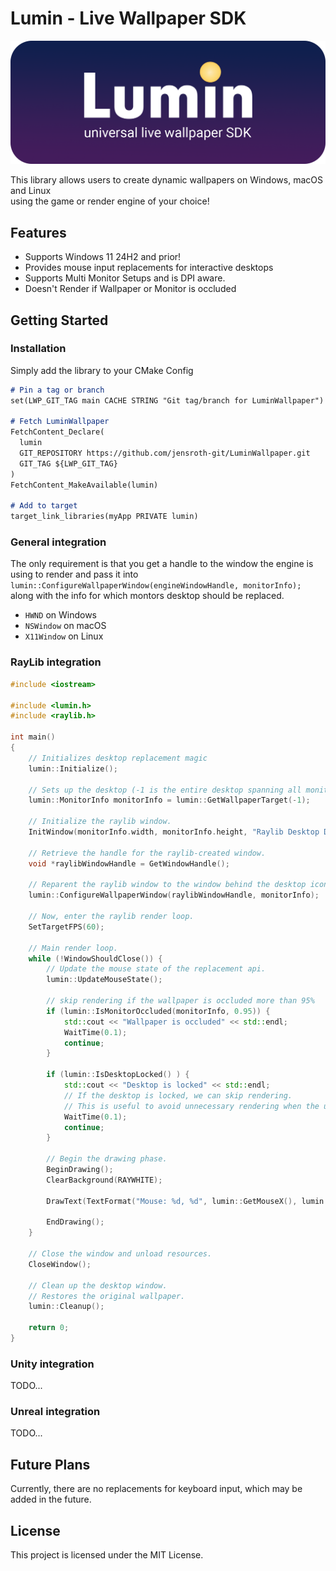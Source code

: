 # Lumin - Live Wallpaper SDK 
![Logo](images/Logo.png)

This library allows users to create dynamic wallpapers on Windows, macOS and Linux   
using the game or render engine of your choice!

## Features

- Supports Windows 11 24H2 and prior!
- Provides mouse input replacements for interactive desktops
- Supports Multi Monitor Setups and is DPI aware.
- Doesn't Render if Wallpaper or Monitor is occluded

## Getting Started

### Installation

Simply add the library to your CMake Config
```md
# Pin a tag or branch
set(LWP_GIT_TAG main CACHE STRING "Git tag/branch for LuminWallpaper")

# Fetch LuminWallpaper
FetchContent_Declare(
  lumin
  GIT_REPOSITORY https://github.com/jensroth-git/LuminWallpaper.git
  GIT_TAG ${LWP_GIT_TAG}
)
FetchContent_MakeAvailable(lumin)

# Add to target
target_link_libraries(myApp PRIVATE lumin)
```

### General integration
The only requirement is that you get a handle to the window the engine is using to render and pass it into 
`lumin::ConfigureWallpaperWindow(engineWindowHandle, monitorInfo);`  
along with the info for which montors desktop should be replaced.

- `HWND` on Windows 
- `NSWindow` on macOS
- `X11Window` on Linux

### RayLib integration
```cpp
#include <iostream>

#include <lumin.h>
#include <raylib.h>

int main()
{
	// Initializes desktop replacement magic
	lumin::Initialize();

	// Sets up the desktop (-1 is the entire desktop spanning all monitors)
	lumin::MonitorInfo monitorInfo = lumin::GetWallpaperTarget(-1);

	// Initialize the raylib window.
	InitWindow(monitorInfo.width, monitorInfo.height, "Raylib Desktop Demo");

	// Retrieve the handle for the raylib-created window.
	void *raylibWindowHandle = GetWindowHandle();

	// Reparent the raylib window to the window behind the desktop icons.
	lumin::ConfigureWallpaperWindow(raylibWindowHandle, monitorInfo);

	// Now, enter the raylib render loop.
	SetTargetFPS(60);

	// Main render loop.
	while (!WindowShouldClose()) {
		// Update the mouse state of the replacement api.
		lumin::UpdateMouseState();

		// skip rendering if the wallpaper is occluded more than 95%
		if (lumin::IsMonitorOccluded(monitorInfo, 0.95)) {
			std::cout << "Wallpaper is occluded" << std::endl;
			WaitTime(0.1);
			continue;
		}

		if (lumin::IsDesktopLocked() ) {
			std::cout << "Desktop is locked" << std::endl;
			// If the desktop is locked, we can skip rendering.
			// This is useful to avoid unnecessary rendering when the user is not interacting with the desktop.
			WaitTime(0.1);
			continue;
		}

		// Begin the drawing phase.
		BeginDrawing();
		ClearBackground(RAYWHITE);

		DrawText(TextFormat("Mouse: %d, %d", lumin::GetMouseX(), lumin::GetMouseY()), 10, 10, 30, DARKGRAY);

		EndDrawing();
	}

	// Close the window and unload resources.
	CloseWindow();

	// Clean up the desktop window.
	// Restores the original wallpaper.
	lumin::Cleanup();

	return 0;
}
```

### Unity integration
TODO...

### Unreal integration
TODO...

## Future Plans
Currently, there are no replacements for keyboard input, which may be added in the future.

## License

This project is licensed under the MIT License.